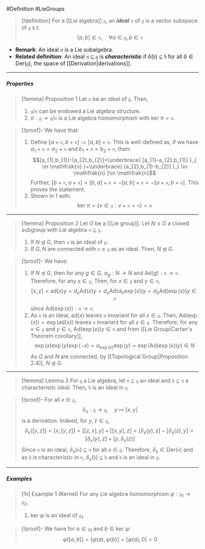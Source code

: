 #Definition #LieGroups 

> [!definition]
> For a [[Lie algebra]] $\mathfrak{g}$, an ***ideal*** $\mathfrak{n}$ of $\mathfrak{g}$ is a vector subspace of $\mathfrak{g}$ s.t. $$[a,b]\in \mathfrak{n},\quad \forall a\in\mathfrak{g},b\in \mathfrak{n}$$
- **Remark**: An ideal $\mathfrak{n}$ is a Lie subalgebra.
- **Related definition**: An ideal $\mathfrak{n}\subseteq \mathfrak{g}$ is ***characteristic*** if $\delta(\mathfrak{h})\subseteq \mathfrak{h}$ for all $\delta\in \text{Der}(\mathfrak{g})$, the space of [[Derivation|derivations]].
---
##### Properties
> [!lemma] Proposition 1
> Let $\mathfrak{n}$ be an ideal of $\mathfrak{g}$. Then, 
> 1. $\mathfrak{g} / \mathfrak{n}$ can be endowed a Lie algebra structure.
> 2. $\pi:\mathfrak{g}\to \mathfrak{g} / \mathfrak{n}$ is a Lie algebra homomorphism with $\text{ker }\pi=\mathfrak{n}$.

> [!proof]-
> We have that:
> 1. Define $[a+\mathfrak{n},b+\mathfrak{n}]:=[a,b]+\mathfrak{n}$. This is well-defined as, if we have $a_{1}+\mathfrak{n}=a_{2}+\mathfrak{n}$ and $b_{1}+\mathfrak{n}=b_{2}+\mathfrak{n}$, then: $$[a_{1},b_{1}]-[a_{2},b_{2}]=\underbrace{ [a_{1}-a_{2},b_{1}] }_{ \in \mathfrak{n} }+\underbrace{ [a_{2},b_{1}-b_{2}] }_{ \in \mathfrak{n} }\in \mathfrak{n}$$Further, $[b+\mathfrak{n},a+\mathfrak{n}]=[b,a]+\mathfrak{n}=-[a,b]+\mathfrak{n}=-[a+\mathfrak{n},b+\mathfrak{n}]$. This proves the statement.
> 2. Shown in 1 with: $$\text{ker }\pi=\{ v\in \mathfrak{g}:v+\mathfrak{n}=\mathfrak{n} \}=\mathfrak{n}$$
---
> [!lemma] Proposition 2
> Let $G$ be a [[Lie group]]. Let $N\leq G$ a closed subgroup with Lie algebra $\mathfrak{n}\subseteq \mathfrak{g}$. 
> 1. If $N\unlhd G$, then $\mathfrak{n}$ is an ideal of $\mathfrak{g}$.
> 2. If $G,N$ are connected with $\mathfrak{n}\leq \mathfrak{g}$ as an ideal. Then, $N\unlhd G$.

> [!proof]-
> We have:
> 1. If $N\unlhd G$, then for any $g\in G$, $\alpha_{g}:N\to N$ and $\text{Ad}(g):\mathfrak{n}\to \mathfrak{n}$. Therefore, for any $x\in \mathfrak{g}$, Then, for $x\in \mathfrak{g}$ and $y\in \mathfrak{n}$, $$[x,y]=\text{ad}(x)y=d_{e}\text{Ad}(x)y=d_{e}\text{Ad}(d_{0}\exp(x))y=d_{0}\text{Ad}(\exp(x))y\in \mathfrak{n}$$since $\text{Ad}(\exp(x)):\mathfrak{n}\to \mathfrak{n}$. 
> 2. As $\mathfrak{n}$ is an ideal, $\text{ad}(x)$ leaves $\mathfrak{n}$ invariant for all $x\in \mathfrak{g}$. Then, $\text{Ad}(\exp(x))=\exp(\text{ad}(x))$ leaves $\mathfrak{n}$ invariant for all $x\in \mathfrak{g}$. Therefore, for any $x\in \mathfrak{g}$ and $y\in \mathfrak{n}$, $\text{Ad}(\exp(x))y\in \mathfrak{n}$ and from [[Lie Group|Cartan's Theorem corollary]], $$\exp(x)\exp(y)\exp(-x)=\alpha_{\exp(x)}\exp(y)=\exp(\text{Ad}(\exp(x))y)\in N$$As $G$ and $N$ are connected, by [[Topological Group|Proposition 2.4]], $N\unlhd G$. 
> 
---
> [!lemma] Lemma 3
> For $\mathfrak{g}$ a Lie algebra, let $\mathfrak{n}\subseteq \mathfrak{g}$ an ideal and $\mathfrak{h}\subseteq \mathfrak{n}$ a characteristic ideal. Then, $\mathfrak{h}$ is an ideal in $\mathfrak{g}$.

> [!proof]-
> For all $x\in \mathfrak{g}$, $$\delta_{x}:\mathfrak{g}\to \mathfrak{g},\quad y\mapsto [x,y]$$is a derivation. Indeed, for $y,z\in \mathfrak{g}$, $$\delta_{x}([y,z])=[x,[y,z]]=[[z,x],y]+[[x,y],z]=[\delta_{x}(y),z]-[\delta_{x}(z),y]=[\delta_{x}(y),z]+[y,\delta_{x}(z)]$$Since $\mathfrak{n}$ is an ideal, $\delta_{x}(\mathfrak{n})\subseteq \mathfrak{n}$ for all $x\in \mathfrak{g}$. Therefore, $\delta_{x}\in \text{Der}(\mathfrak{n})$ and as $\mathfrak{h}$ is characteristic in $\mathfrak{n}$, $\delta_{x}(\mathfrak{h})\subseteq \mathfrak{h}$ and $\mathfrak{h}$ is an ideal in $\mathfrak{g}$.
---
##### Examples
> [!h] Example 1 (Kernel)
> For any Lie algebra homomorphism $\varphi:\mathfrak{g}_{1}\to \mathfrak{g}_{2}$, 
> 1. $\text{ker }\varphi$ is an ideal of $\mathfrak{g}_{1}$.

> [!proof]-
> We have for $a\in \mathfrak{g}_{1}$ and $b\in \text{ker }\varphi$:
> $$\varphi([a,b])=[\varphi(a),\varphi(b)]=[\varphi(a),0]=0$$